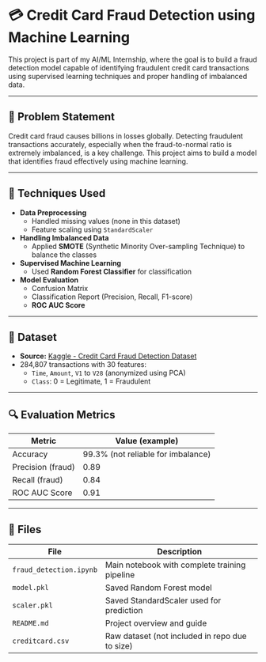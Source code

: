 # 💳 Credit Card Fraud Detection using Machine Learning

This project is part of my AI/ML Internship, where the goal is to build a fraud detection model capable of identifying fraudulent credit card transactions using supervised learning techniques and proper handling of imbalanced data.

---

## 📌 Problem Statement

Credit card fraud causes billions in losses globally. Detecting fraudulent transactions accurately, especially when the fraud-to-normal ratio is extremely imbalanced, is a key challenge. This project aims to build a model that identifies fraud effectively using machine learning.

---

## 🧠 Techniques Used

- **Data Preprocessing**
  - Handled missing values (none in this dataset)
  - Feature scaling using `StandardScaler`
- **Handling Imbalanced Data**
  - Applied **SMOTE** (Synthetic Minority Over-sampling Technique) to balance the classes
- **Supervised Machine Learning**
  - Used **Random Forest Classifier** for classification
- **Model Evaluation**
  - Confusion Matrix
  - Classification Report (Precision, Recall, F1-score)
  - **ROC AUC Score**

---

## 📂 Dataset

- **Source:** [Kaggle - Credit Card Fraud Detection Dataset](https://www.kaggle.com/datasets/mlg-ulb/creditcardfraud)
- 284,807 transactions with 30 features:
  - `Time`, `Amount`, `V1` to `V28` (anonymized using PCA)
  - `Class`: 0 = Legitimate, 1 = Fraudulent

---

## 🔍 Evaluation Metrics

| Metric            | Value (example) |
|-------------------|-----------------|
| Accuracy          | 99.3% (not reliable for imbalance) |
| Precision (fraud) | 0.89            |
| Recall (fraud)    | 0.84            |
| ROC AUC Score     | 0.91            |

---

## 📁 Files

| File | Description |
|------|-------------|
| `fraud_detection.ipynb` | Main notebook with complete training pipeline |
| `model.pkl`             | Saved Random Forest model |
| `scaler.pkl`            | Saved StandardScaler used for prediction |
| `README.md`             | Project overview and guide |
| `creditcard.csv`        | Raw dataset (not included in repo due to size) |
